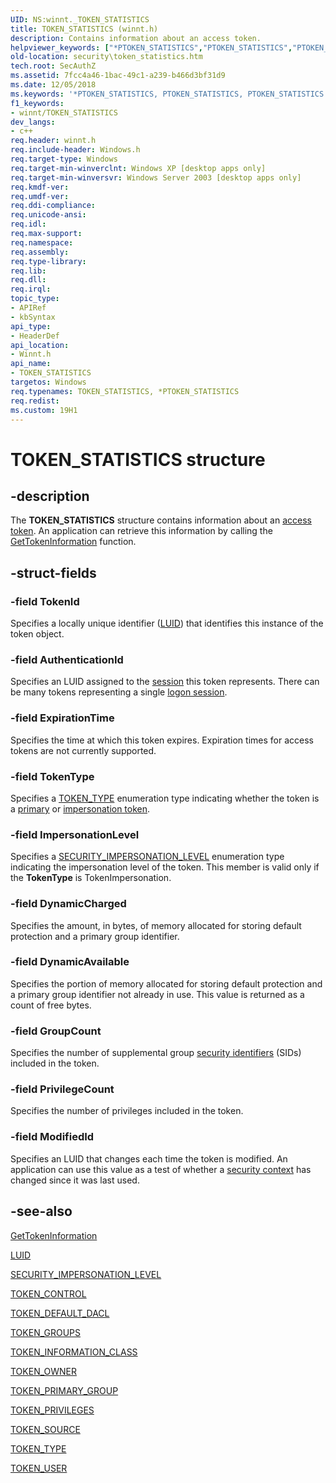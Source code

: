 ```yaml
---
UID: NS:winnt._TOKEN_STATISTICS
title: TOKEN_STATISTICS (winnt.h)
description: Contains information about an access token.
helpviewer_keywords: ["*PTOKEN_STATISTICS","PTOKEN_STATISTICS","PTOKEN_STATISTICS structure pointer [Security]","TOKEN_STATISTICS","TOKEN_STATISTICS structure [Security]","_TOKEN_STATISTICS","_win32_token_statistics_str","security.token_statistics","winnt/PTOKEN_STATISTICS","winnt/TOKEN_STATISTICS"]
old-location: security\token_statistics.htm
tech.root: SecAuthZ
ms.assetid: 7fcc4a46-1bac-49c1-a239-b466d3bf31d9
ms.date: 12/05/2018
ms.keywords: '*PTOKEN_STATISTICS, PTOKEN_STATISTICS, PTOKEN_STATISTICS structure pointer [Security], TOKEN_STATISTICS, TOKEN_STATISTICS structure [Security], _TOKEN_STATISTICS, _win32_token_statistics_str, security.token_statistics, winnt/PTOKEN_STATISTICS, winnt/TOKEN_STATISTICS'
f1_keywords:
- winnt/TOKEN_STATISTICS
dev_langs:
- c++
req.header: winnt.h
req.include-header: Windows.h
req.target-type: Windows
req.target-min-winverclnt: Windows XP [desktop apps only]
req.target-min-winversvr: Windows Server 2003 [desktop apps only]
req.kmdf-ver: 
req.umdf-ver: 
req.ddi-compliance: 
req.unicode-ansi: 
req.idl: 
req.max-support: 
req.namespace: 
req.assembly: 
req.type-library: 
req.lib: 
req.dll: 
req.irql: 
topic_type:
- APIRef
- kbSyntax
api_type:
- HeaderDef
api_location:
- Winnt.h
api_name:
- TOKEN_STATISTICS
targetos: Windows
req.typenames: TOKEN_STATISTICS, *PTOKEN_STATISTICS
req.redist: 
ms.custom: 19H1
---
```


# TOKEN_STATISTICS structure


## -description


The <b>TOKEN_STATISTICS</b> structure contains information about an <a href="https://docs.microsoft.com/windows/desktop/SecGloss/a-gly">access token</a>. An application can retrieve this information by calling the 
<a href="https://docs.microsoft.com/windows/desktop/api/securitybaseapi/nf-securitybaseapi-gettokeninformation">GetTokenInformation</a> function.


## -struct-fields




### -field TokenId

Specifies a locally unique identifier (<a href="https://docs.microsoft.com/windows/desktop/SecGloss/l-gly">LUID</a>) that identifies this instance of the token object.


### -field AuthenticationId

Specifies an LUID assigned to the <a href="https://docs.microsoft.com/windows/desktop/SecGloss/s-gly">session</a> this token represents. There can be many tokens representing a single <a href="https://docs.microsoft.com/windows/desktop/SecGloss/l-gly">logon session</a>.


### -field ExpirationTime

Specifies the time at which this token expires. Expiration times for access tokens are not currently supported.


### -field TokenType

Specifies a <a href="https://docs.microsoft.com/windows/desktop/api/winnt/ne-winnt-token_type">TOKEN_TYPE</a> enumeration type indicating whether the token is a <a href="https://docs.microsoft.com/windows/desktop/SecGloss/p-gly">primary</a> or <a href="https://docs.microsoft.com/windows/desktop/SecGloss/i-gly">impersonation token</a>.


### -field ImpersonationLevel

Specifies a <a href="https://docs.microsoft.com/windows/desktop/api/winnt/ne-winnt-security_impersonation_level">SECURITY_IMPERSONATION_LEVEL</a> enumeration type indicating the impersonation level of the token. This member is valid only if the <b>TokenType</b> is TokenImpersonation.


### -field DynamicCharged

Specifies the amount, in bytes, of memory allocated for storing default protection and a primary group identifier.


### -field DynamicAvailable

Specifies the portion of memory allocated for storing default protection and a primary group identifier not already in use. This value is returned as a count of free bytes.


### -field GroupCount

Specifies the number of supplemental group <a href="https://docs.microsoft.com/windows/desktop/SecGloss/s-gly">security identifiers</a> (SIDs) included in the token.


### -field PrivilegeCount

Specifies the number of privileges included in the token.


### -field ModifiedId

Specifies an LUID that changes each time the token is modified. An application can use this value as a test of whether a <a href="https://docs.microsoft.com/windows/desktop/SecGloss/s-gly">security context</a> has changed since it was last used.


## -see-also




<a href="https://docs.microsoft.com/windows/desktop/api/securitybaseapi/nf-securitybaseapi-gettokeninformation">GetTokenInformation</a>



<a href="https://docs.microsoft.com/windows/desktop/api/winnt/ns-winnt-luid">LUID</a>



<a href="https://docs.microsoft.com/windows/desktop/api/winnt/ne-winnt-security_impersonation_level">SECURITY_IMPERSONATION_LEVEL</a>



<a href="https://docs.microsoft.com/windows/desktop/api/winnt/ns-winnt-token_control">TOKEN_CONTROL</a>



<a href="https://docs.microsoft.com/windows/desktop/api/winnt/ns-winnt-token_default_dacl">TOKEN_DEFAULT_DACL</a>



<a href="https://docs.microsoft.com/windows/desktop/api/winnt/ns-winnt-token_groups">TOKEN_GROUPS</a>



<a href="https://docs.microsoft.com/windows/desktop/api/winnt/ne-winnt-token_information_class">TOKEN_INFORMATION_CLASS</a>



<a href="https://docs.microsoft.com/windows/desktop/api/winnt/ns-winnt-token_owner">TOKEN_OWNER</a>



<a href="https://docs.microsoft.com/windows/desktop/api/winnt/ns-winnt-token_primary_group">TOKEN_PRIMARY_GROUP</a>



<a href="https://docs.microsoft.com/windows/desktop/api/winnt/ns-winnt-token_privileges">TOKEN_PRIVILEGES</a>



<a href="https://docs.microsoft.com/windows/desktop/api/winnt/ns-winnt-token_source">TOKEN_SOURCE</a>



<a href="https://docs.microsoft.com/windows/desktop/api/winnt/ne-winnt-token_type">TOKEN_TYPE</a>



<a href="https://docs.microsoft.com/windows/desktop/api/winnt/ns-winnt-token_user">TOKEN_USER</a>
 

 

